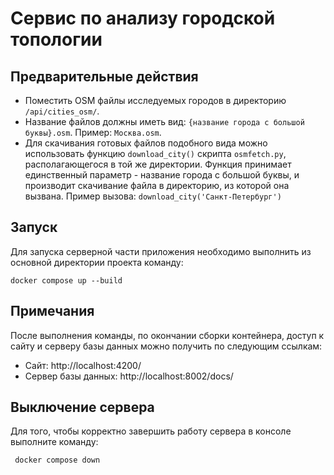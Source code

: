 # Сервис по анализу городской топологии

## Предварительные действия

- Поместить OSM файлы исследуемых городов в директорию `/api/cities_osm/`. 
- Название файлов должны иметь вид: `{название города с большой буквы}.osm`. Пример: `Москва.osm`.
- Для скачивания готовых файлов подобного вида можно использовать функцию `download_city()` скрипта `osmfetch.py`, располагающегося в той же директории. Функция принимает единственный параметр - название города с большой буквы, и производит скачивание файла в директорию, из которой она вызвана. Пример вызова: `download_city('Санкт-Петербург')`

## Запуск
 
Для запуска серверной части приложения необходимо выполнить из основной директории проекта команду:

    docker compose up --build
    
## Примечания
 
После выполнения команды, по окончании сборки контейнера, доступ к сайту и серверу базы данных можно получить по следующим ссылкам:
- Сайт: http://localhost:4200/
- Сервер базы данных: http://localhost:8002/docs/

## Выключение сервера

Для того, чтобы корректно завершить работу сервера в консоле выполните команду:
    
     docker compose down

  
